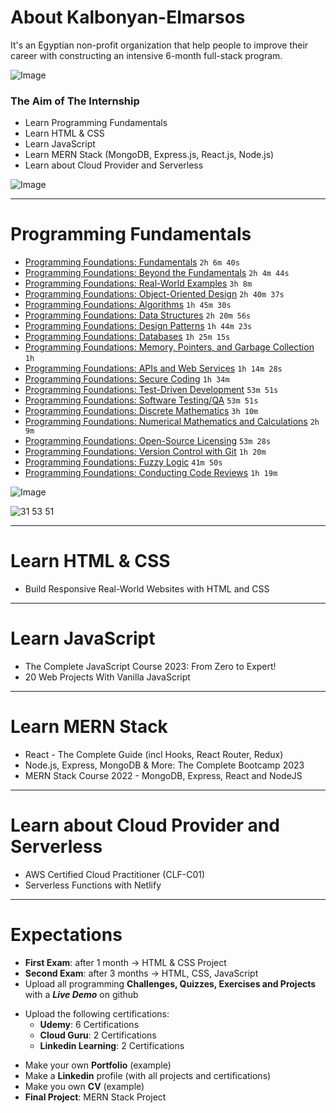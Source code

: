 # About Kalbonyan-Elmarsos

It's an Egyptian non-profit organization that help people to improve their career with constructing an intensive 6-month full-stack program.

![Image](https://media.licdn.com/dms/image/C4D0BAQGQ5bM113o0MQ/company-logo_200_200/0/1659651876463?e=1684368000&v=beta&t=1XMyi1EVINk_Fd937eT8uN5xnOPwztm-B0OH4j-5uSI) 

### The Aim of The Internship

- Learn Programming Fundamentals
- Learn HTML & CSS 
- Learn JavaScript 
- Learn MERN Stack (MongoDB, Express.js, React.js, Node.js)
- Learn about Cloud Provider and Serverless

![Image](https://camo.githubusercontent.com/3be688543c451f78722c8b9ae3b4a8b4b0aaed9e3bfc596174afa03b330cba2f/68747470733a2f2f696d672e736869656c64732e696f2f62616467652f546f74616c2532304e756d6265722532304f66253230486f757273253230466f72253230416c6c253230436f75727365732d253242323030682d626c7565)

----

# Programming Fundamentals

- [Programming Foundations: Fundamentals](https://www.linkedin.com/learning/programming-foundations-fundamentals-3?contextUrn=urn%3Ali%3AlyndaLearningPath%3A56db2b643dd5596be4e4989b) `2h 6m 40s`
- [Programming Foundations: Beyond the Fundamentals](https://www.linkedin.com/learning/programming-foundations-beyond-the-fundamentals?contextUrn=urn%3Ali%3AlyndaLearningPath%3A56db2b643dd5596be4e4989b) `2h 4m 44s`
- [Programming Foundations: Real-World Examples](https://www.linkedin.com/learning/programming-foundations-real-world-examples?contextUrn=urn%3Ali%3AlyndaLearningPath%3A56db2b643dd5596be4e4989b) `3h 8m`
- [Programming Foundations: Object-Oriented Design](https://www.linkedin.com/learning/programming-foundations-object-oriented-design-3?contextUrn=urn%3Ali%3AlyndaLearningPath%3A56db2b643dd5596be4e4989b) `2h 40m 37s`
- [Programming Foundations: Algorithms](https://www.linkedin.com/learning/programming-foundations-algorithms?contextUrn=urn%3Ali%3AlyndaLearningPath%3A56db2b643dd5596be4e4989b) `1h 45m 30s`
- [Programming Foundations: Data Structures](https://www.linkedin.com/learning/programming-foundations-data-structures-2?contextUrn=urn%3Ali%3AlyndaLearningPath%3A56db2b643dd5596be4e4989b) `2h 20m 56s`
- [Programming Foundations: Design Patterns](https://www.linkedin.com/learning/programming-foundations-design-patterns-2?contextUrn=urn%3Ali%3AlyndaLearningPath%3A56db2b643dd5596be4e4989b) `1h 44m 23s`
- [Programming Foundations: Databases](https://www.linkedin.com/learning/programming-foundations-databases-2?contextUrn=urn%3Ali%3AlyndaLearningPath%3A56db2b643dd5596be4e4989b) `1h 25m 15s`
- [Programming Foundations: Memory, Pointers, and Garbage Collection](https://www.linkedin.com/learning/programming-foundations-memory-pointers-and-garbage-collection?contextUrn=urn%3Ali%3AlyndaLearningPath%3A56db2b643dd5596be4e4989b) `1h`
- [Programming Foundations: APIs and Web Services](https://www.linkedin.com/learning/programming-foundations-apis-and-web-services?contextUrn=urn%3Ali%3AlyndaLearningPath%3A56db2b643dd5596be4e4989b) `1h 14m 28s`
- [Programming Foundations: Secure Coding](https://www.linkedin.com/learning/programming-foundations-secure-coding?contextUrn=urn%3Ali%3AlyndaLearningPath%3A56db2b643dd5596be4e4989b) `1h 34m`
- [Programming Foundations: Test-Driven Development](https://www.linkedin.com/learning/programming-foundations-test-driven-development-3?contextUrn=urn%3Ali%3AlyndaLearningPath%3A56db2b643dd5596be4e4989b) `53m 51s`
- [Programming Foundations: Software Testing/QA](https://www.linkedin.com/learning/programming-foundations-software-testing-qa?contextUrn=urn%3Ali%3AlyndaLearningPath%3A56db2b643dd5596be4e4989b) `53m 51s`
- [Programming Foundations: Discrete Mathematics](https://www.linkedin.com/learning/programming-foundations-discrete-mathematics) `3h 10m`
- [Programming Foundations: Numerical Mathematics and Calculations](https://www.linkedin.com/learning/programming-foundations-numerical-mathematics-and-calculations) `2h 9m`
- [Programming Foundations: Open-Source Licensing](https://www.linkedin.com/learning/programming-foundations-open-source-licensing) `53m 28s`
- [Programming Foundations: Version Control with Git](https://www.linkedin.com/learning/programming-foundations-version-control-with-git) `1h 20m`
- [Programming Foundations: Fuzzy Logic](https://www.linkedin.com/learning/programming-foundations-fuzzy-logic) `41m 50s`
- [Programming Foundations: Conducting Code Reviews](https://www.linkedin.com/learning/programming-foundations-conducting-code-reviews) `1h 19m`

![Image](https://camo.githubusercontent.com/53469b12a279b834b326131045b2d71695403f05f7b2be2f578848b3cad0d223/68747470733a2f2f696d672e736869656c64732e696f2f62616467652f546f74616c2532304e756d6265722532304f66253230486f757273253230466f7225323054686973253230436f75727365732d32346832376d2d626c7565)


<img src="https://camo.githubusercontent.com" alt="31 53 51">


----

# Learn HTML & CSS 

- Build Responsive Real-World Websites with HTML and CSS

----

# Learn JavaScript 

- The Complete JavaScript Course 2023: From Zero to Expert!
- 20 Web Projects With Vanilla JavaScript 

----

# Learn MERN Stack 

- React - The Complete Guide (incl Hooks, React Router, Redux)
- Node.js, Express, MongoDB & More: The Complete Bootcamp 2023
- MERN Stack Course 2022 - MongoDB, Express, React and NodeJS

----

# Learn about Cloud Provider and Serverless

- AWS Certified Cloud Practitioner (CLF-C01)
- Serverless Functions with Netlify

----

# Expectations 
- __First Exam__: after 1 month &rarr; HTML & CSS Project 
- __Second Exam__: after 3 months &rarr; HTML, CSS, JavaScript
- Upload all programming **Challenges, Quizzes, Exercises and Projects** with a ***Live Demo*** on github 
* Upload the following certifications: 
    - **Udemy**: 6 Certifications 
    - **Cloud Guru**: 2 Certifications
    - **Linkedin Learning**: 2 Certifications
- Make your own __Portfolio__ (example)
- Make a __Linkedin__ profile (with all projects and certifications)
- Make you own __CV__ (example)
- __Final Project__: MERN Stack Project 

